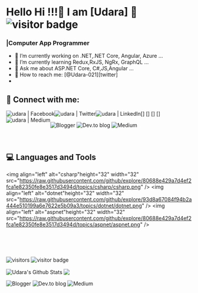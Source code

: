 # Hello Hi !!!👀 I am [Udara] 👋 ![visitor badge](https://visitor-badge.glitch.me/badge?page_id=Udara-021.visitor-badge&left_text=Visitors)  

###  |Computer App Programmer

- 🔭 I’m currently working on .NET,.NET Core, Angular,  Azure ...
- 🌱 I’m currently learning Redux,RxJS, NgRx, GraphQL ...
- 💬 Ask me about  ASP.NET Core, C#,JS,Angular ...
- 💞️ How to reach me: [@Udara-021][twitter]
- 
## 🤝 Connect with me:

[<img align="left" alt="udara | Facebook" src="https://img.shields.io/badge/Facebook-1877F2?style=for-the-badge&logo=facebook&logoColor=white" />]
[<img align="left" alt="udara | Twitter" src="https://img.shields.io/badge/Twitter-1DA1F2?style=for-the-badge&logo=twitter&logoColor=white" />]
[<img align="left" alt="udara | LinkedIn" src="https://img.shields.io/badge/LinkedIn-0077B5?style=for-the-badge&logo=linkedin&logoColor=white" />]
[<img align="left" alt="udara | Medium" src="https://img.shields.io/badge/Medium-12100E?style=for-the-badge&logo=medium&logoColor=white" />]

![Blogger](https://img.shields.io/badge/Blogger-FF5722?style=for-the-badge&logo=blogger&logoColor=white)
![Dev.to blog](https://img.shields.io/badge/dev.to-0A0A0A?style=for-the-badge&logo=dev.to&logoColor=white)
![Medium](https://img.shields.io/badge/Medium-12100E?style=for-the-badge&logo=medium&logoColor=white)
<br />
<br />
<br/>
## 💻 Languages and Tools

<img align="left" alt="csharp"height="32" width="32" src="https://raw.githubusercontent.com/github/explore/80688e429a7d4ef2fca1e82350fe8e3517d3494d/topics/csharp/csharp.png" />
<img align="left" alt="dotnet"height="32" width="32" src="https://raw.githubusercontent.com/github/explore/93d8a67084f94b2a444e510199a6e7622e5b09a3/topics/dotnet/dotnet.png" />
<img align="left" alt="aspnet"height="32" width="32" src="https://raw.githubusercontent.com/github/explore/80688e429a7d4ef2fca1e82350fe8e3517d3494d/topics/aspnet/aspnet.png" />


<br />
<br />
<br/>

![visitors](https://visitor-badge.glitch.me/badge?page_id=Udara-021)
![visitor badge](https://visitor-badge.glitch.me/badge?page_id=Udara-021.visitor-badge&left_text=Visitors)

<img height="200em" align="center" alt="Udara's Github Stats" src="https://github-readme-stats.vercel.app/api?username=Udara-021&show_icons=true&hide_border=true&&count_private=true&include_all_commits=true&theme=tokyonight" />



<a href="https://github.com/Udara-021">
  <img align="center" src="https://github-readme-stats.anuraghazra1.vercel.app/api/top-langs/?username=Udara-021&layout=compact&theme=radical" />
</a>

![Blogger](https://img.shields.io/badge/Blogger-FF5722?style=for-the-badge&logo=blogger&logoColor=white)
![Dev.to blog](https://img.shields.io/badge/dev.to-0A0A0A?style=for-the-badge&logo=dev.to&logoColor=white)
![Medium](https://img.shields.io/badge/Medium-12100E?style=for-the-badge&logo=medium&logoColor=white)

<!---
Udara-021/Udara-021 is a ✨ special ✨ repository because its `README.md` (this file) appears on your GitHub profile.
You can click the Preview link to take a look at your changes..
--->
<!---
Udara-021/Udara-021 is a ✨ special ✨ repository because its `README.md` (this file) appears on your GitHub profile.
You can click the Preview link to take a look at your changes..
--->
